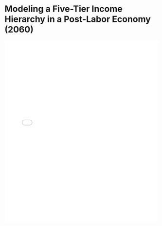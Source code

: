 # Modeling a Five-Tier Income Hierarchy in a Post-Labor Economy (2060)

<embed src="Modeling a Five-Tier Income Hierarchy in a Post-Labor Economy (2060).pdf" type="application/pdf" width="100%" height="600px">
